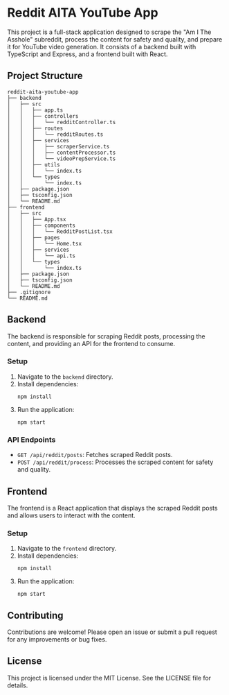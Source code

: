 # Reddit AITA YouTube App

This project is a full-stack application designed to scrape the "Am I The Asshole" subreddit, process the content for safety and quality, and prepare it for YouTube video generation. It consists of a backend built with TypeScript and Express, and a frontend built with React.

## Project Structure

```
reddit-aita-youtube-app
├── backend
│   ├── src
│   │   ├── app.ts
│   │   ├── controllers
│   │   │   └── redditController.ts
│   │   ├── routes
│   │   │   └── redditRoutes.ts
│   │   ├── services
│   │   │   ├── scraperService.ts
│   │   │   ├── contentProcessor.ts
│   │   │   └── videoPrepService.ts
│   │   ├── utils
│   │   │   └── index.ts
│   │   └── types
│   │       └── index.ts
│   ├── package.json
│   ├── tsconfig.json
│   └── README.md
├── frontend
│   ├── src
│   │   ├── App.tsx
│   │   ├── components
│   │   │   └── RedditPostList.tsx
│   │   ├── pages
│   │   │   └── Home.tsx
│   │   ├── services
│   │   │   └── api.ts
│   │   └── types
│   │       └── index.ts
│   ├── package.json
│   ├── tsconfig.json
│   └── README.md
├── .gitignore
└── README.md
```

## Backend

The backend is responsible for scraping Reddit posts, processing the content, and providing an API for the frontend to consume.

### Setup

1. Navigate to the `backend` directory.
2. Install dependencies:
   ```
   npm install
   ```
3. Run the application:
   ```
   npm start
   ```

### API Endpoints

- `GET /api/reddit/posts`: Fetches scraped Reddit posts.
- `POST /api/reddit/process`: Processes the scraped content for safety and quality.

## Frontend

The frontend is a React application that displays the scraped Reddit posts and allows users to interact with the content.

### Setup

1. Navigate to the `frontend` directory.
2. Install dependencies:
   ```
   npm install
   ```
3. Run the application:
   ```
   npm start
   ```

## Contributing

Contributions are welcome! Please open an issue or submit a pull request for any improvements or bug fixes.

## License

This project is licensed under the MIT License. See the LICENSE file for details.